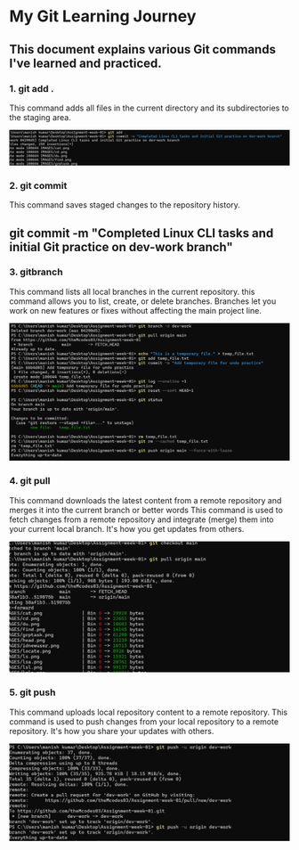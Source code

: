 # My Git Learning Journey

## This document explains various Git commands I've learned and practiced.

### 1. git add .

This command adds all files in the current directory and its subdirectories to the staging area.

![Git Add Screenshot](gitadd.png)

### 2. git commit

This command saves staged changes to the repository history.

## git commit -m "Completed Linux CLI tasks and initial Git practice on dev-work branch"

### 3. gitbranch 

This command lists all local branches in the current repository. this command allows you to list, create, or delete branches. Branches let you work on new features or fixes without affecting the main project line.

![Git Branch Command](gitbranch.png)

### 4. git pull

This command downloads the latest content from a remote repository and merges it into the current branch or better words This command is used to fetch changes from a remote repository and integrate (merge) them into your current local branch. It's how you get updates from others.

![Git Pull Command](gitpull.png)


### 5. git push

This command uploads local repository content to a remote repository. This command is used to push changes from your local repository to a remote repository. It's how you share your updates with others.

![Git Push Command](gitpush.png)




